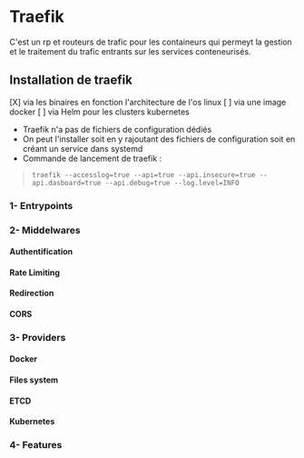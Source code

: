 # Traefik
C'est un rp et routeurs de trafic pour les containeurs qui permeyt la gestion et le traitement du trafic entrants sur les services conteneurisés.
## Installation de traefik 

[X] via les binaires en fonction l'architecture de l'os linux
[ ] via une image docker
[ ] via Helm pour les clusters kubernetes

- Traefik n'a pas de fichiers de configuration dédiés
- On peut l'installer soit en y rajoutant des fichiers de configuration soit en créant un service dans systemd
- Commande de lancement de traefik : 
> `traefik --accesslog=true --api=true --api.insecure=true --api.dasboard=true --api.debug=true --log.level=INFO` 

### 1- Entrypoints

### 2- Middelwares

#### Authentification 
#### Rate Limiting 
#### Redirection
#### CORS 

### 3- Providers
#### Docker
#### Files system
#### ETCD
#### Kubernetes

### 4- Features

